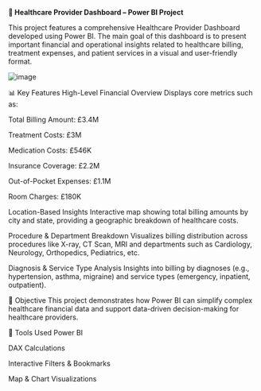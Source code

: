 **🏥 Healthcare Provider Dashboard – Power BI Project**

This project features a comprehensive Healthcare Provider Dashboard developed using Power BI. The main goal of this dashboard is to present important financial and operational insights related to healthcare billing, treatment expenses, and patient services in a visual and user-friendly format.

![image](https://github.com/user-attachments/assets/76485a59-699b-4945-b85e-1f1d83f7f8d1)

📊 Key Features
High-Level Financial Overview
Displays core metrics such as:

Total Billing Amount: £3.4M

Treatment Costs: £3M

Medication Costs: £546K

Insurance Coverage: £2.2M

Out-of-Pocket Expenses: £1.1M

Room Charges: £180K

Location-Based Insights
Interactive map showing total billing amounts by city and state, providing a geographic breakdown of healthcare costs.

Procedure & Department Breakdown
Visualizes billing distribution across procedures like X-ray, CT Scan, MRI and departments such as Cardiology, Neurology, Orthopedics, Pediatrics, etc.

Diagnosis & Service Type Analysis
Insights into billing by diagnoses (e.g., hypertension, asthma, migraine) and service types (emergency, inpatient, outpatient).

🧠 Objective
This project demonstrates how Power BI can simplify complex healthcare financial data and support data-driven decision-making for healthcare providers.

🚀 Tools Used
Power BI

DAX Calculations

Interactive Filters & Bookmarks

Map & Chart Visualizations

